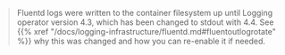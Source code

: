 > Fluentd logs were written to the container filesystem up until Logging operator version 4.3, which has been changed to stdout with 4.4. 
  See {{% xref "/docs/logging-infrastructure/fluentd.md#fluentoutlogrotate" %}} why this was changed and how you can re-enable it if needed.
